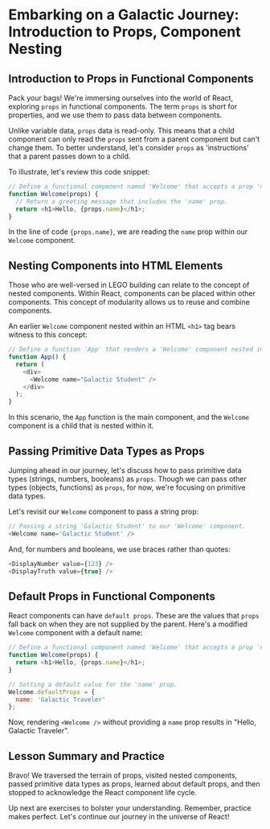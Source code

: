 # Embarking on a Galactic Journey: Introduction to Props, Component Nesting

## Introduction to Props in Functional Components
Pack your bags! We're immersing ourselves into the world of React, exploring `props` in functional components. The term `props` is short for properties, and we use them to pass data between components.

Unlike variable data, `props` data is read-only. This means that a child component can only read the `props` sent from a parent component but can't change them. To better understand, let's consider `props` as 'instructions' that a parent passes down to a child.

To illustrate, let's review this code snippet:

```javaScript
// Define a functional component named 'Welcome' that accepts a prop 'name'.
function Welcome(props) {
  // Return a greeting message that includes the 'name' prop.
  return <h1>Hello, {props.name}</h1>;
}
```
In the line of code `{props.name}`, we are reading the `name` prop within our `Welcome` component.

## Nesting Components into HTML Elements
Those who are well-versed in LEGO building can relate to the concept of nested components. Within React, components can be placed within other components. This concept of modularity allows us to reuse and combine components.

An earlier `Welcome` component nested within an HTML `<h1>` tag bears witness to this concept:

```javaScript
// Define a function 'App' that renders a 'Welcome' component nested in a 'div' element.
function App() {
  return (
    <div>
      <Welcome name="Galactic Student" />
    </div>
  );
}
```
In this scenario, the `App` function is the main component, and the `Welcome` component is a child that is nested within it.

## Passing Primitive Data Types as Props
Jumping ahead in our journey, let's discuss how to pass primitive data types (strings, numbers, booleans) as `props`. Though we can pass other types (objects, functions) as `props`, for now, we're focusing on primitive data types.

Let's revisit our `Welcome` component to pass a string prop:

```javaScript
// Passing a string 'Galactic Student' to our 'Welcome' component.
<Welcome name='Galactic Student' />
```
And, for numbers and booleans, we use braces rather than quotes:
```javaScript
<DisplayNumber value={123} />
<DisplayTruth value={true} />
```

## Default Props in Functional Components
React components can have `default props`. These are the values that `props` fall back on when they are not supplied by the parent. Here's a modified `Welcome` component with a default name:

```javaScript
// Define a functional component named 'Welcome' that accepts a prop 'name'.
function Welcome(props) {
  return <h1>Hello, {props.name}</h1>;
}

// Setting a default value for the 'name' prop.
Welcome.defaultProps = {
  name: 'Galactic Traveler'
};
```
Now, rendering `<Welcome />` without providing a `name` prop results in "Hello, Galactic Traveler".

## Lesson Summary and Practice
Bravo! We traversed the terrain of props, visited nested components, passed primitive data types as props, learned about default props, and then stopped to acknowledge the React component life cycle.

Up next are exercises to bolster your understanding. Remember, practice makes perfect. Let's continue our journey in the universe of React!
